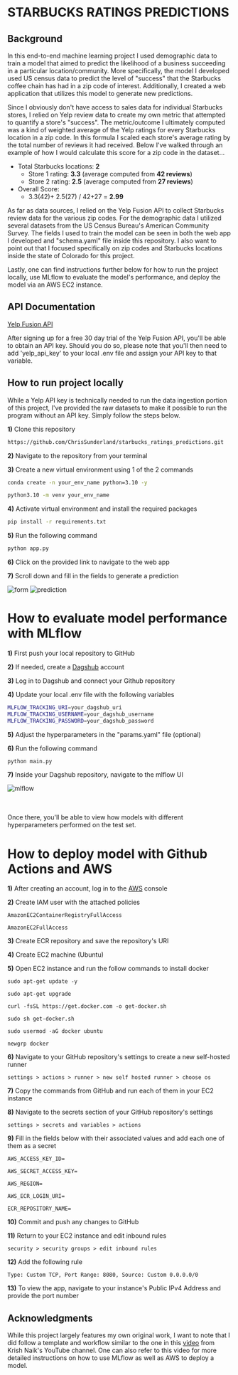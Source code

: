 # STARBUCKS RATINGS PREDICTIONS

## Background

In this end-to-end machine learning project I used demographic data to train a model that aimed to predict the 
likelihood of a business succeeding in a particular location/community. More specifically, the model I developed used 
US census data to predict the level of "success" that the Starbucks coffee chain has had in a zip code of interest. 
Additionally, I created a web application that utilizes this model to generate new predictions.

Since I obviously don't have access to sales data for individual Starbucks stores, I relied on Yelp review data
to create my own metric that attempted to quantify a store's "success". The metric/outcome I ultimately computed was 
a kind of weighted average of the Yelp ratings for every Starbucks location in a zip code. In this formula I 
scaled each store's average rating by the total number of reviews it had received. Below I've walked through an example 
of how I would calculate this score for a zip code in the dataset...

* Total Starbucks locations: **2**
  * Store 1 rating: **3.3** (average computed from **42 reviews**)
  * Store 2 rating: **2.5** (average computed from **27 reviews**)
* Overall Score: 
  * 3.3(42)+ 2.5(27) / 42+27 = **2.99**
  
As far as data sources, I relied on the Yelp Fusion API to collect Starbucks review data for the various zip codes. 
For the demographic data I utilized several datasets from the US Census Bureau's American Community Survey. The fields I used to train the model can be 
seen in both the web app I developed and "schema.yaml" file inside this repository. I also want to point out 
that I focused specifically on zip codes and Starbucks locations inside the state of Colorado for this project.

Lastly, one can find instructions further below for how to run the project locally, use MLflow to evaluate the model's 
performance, and deploy the model via an AWS EC2 instance. 

## API Documentation

[Yelp Fusion API](https://docs.developer.yelp.com/docs/fusion-intro)

After signing up for a free 30 day trial of the Yelp Fusion API, you'll be able to obtain an API key. Should you do so,
please note that you'll then need to add 'yelp_api_key' to your local .env file and assign your API key to that variable.

##  How to run project locally

While a Yelp API key is technically needed to run the data ingestion portion of this project, I've provided the 
raw datasets to make it possible to run the program without an API key. Simply follow the steps below.

**1)** Clone this repository

```bash
https://github.com/ChrisSunderland/starbucks_ratings_predictions.git
```

**2)** Navigate to the repository from your terminal

**3)** Create a new virtual environment using 1 of the 2 commands

```bash
conda create -n your_env_name python=3.10 -y
```

```bash
python3.10 -m venv your_env_name

```

**4)**  Activate virtual environment and install the required packages

```bash
pip install -r requirements.txt
```
**5)**  Run the following command
```bash
python app.py
```
**6)**  Click on the provided link to navigate to the web app 

**7)** Scroll down and fill in the fields to generate a prediction

![form](static/readme_images/form.png)
![prediction](static/readme_images/prediction.png)

# How to evaluate model performance with MLflow

**1)** First push your local repository to GitHub

**2)** If needed, create a [Dagshub](https://dagshub.com/) account

**3)** Log in to Dagshub and connect your Github repository

**4)** Update your local .env file with the following variables 

```bash
MLFLOW_TRACKING_URI=your_dagshub_uri
MLFLOW_TRACKING_USERNAME=your_dagshub_username
MLFLOW_TRACKING_PASSWORD=your_dagshub_password
```

**5)** Adjust the hyperparameters in the "params.yaml" file (optional)

**6)** Run the following command

```bash
python main.py
```

**7)** Inside your Dagshub repository, navigate to the mlflow UI

![mlflow](static/readme_images/MLflow.png)

<br>
<br>
Once there, you'll be able to view how models with different hyperparameters performed on the test set.

# How to deploy model with Github Actions and AWS

**1)** After creating an account, log in to the [AWS](https://aws.amazon.com/console/) console

**2)** Create IAM user with the attached policies

    AmazonEC2ContainerRegistryFullAccess

    AmazonEC2FullAccess

**3)** Create ECR repository and save the repository's URI

**4)** Create EC2 machine (Ubuntu)

**5)**  Open EC2 instance and run the follow commands to install docker

	sudo apt-get update -y

	sudo apt-get upgrade

	curl -fsSL https://get.docker.com -o get-docker.sh

	sudo sh get-docker.sh

	sudo usermod -aG docker ubuntu

	newgrp docker

**6)** Navigate to your GitHub repository's settings to create a new self-hosted runner
    
    settings > actions > runner > new self hosted runner > choose os 

**7)** Copy the commands from GitHub and run each of them in your EC2 instance

**8)** Navigate to the secrets section of  your GitHub repository's settings

    settings > secrets and variables > actions

**9)** Fill in the fields below with their associated values and add each one of them as a secret

    AWS_ACCESS_KEY_ID=

    AWS_SECRET_ACCESS_KEY=

    AWS_REGION=

    AWS_ECR_LOGIN_URI= 

    ECR_REPOSITORY_NAME= 

**10)** Commit and push any changes to GitHub

**11)** Return to your EC2 instance and edit inbound rules

    security > security groups > edit inbound rules

**12)** Add the following rule

    Type: Custom TCP, Port Range: 8080, Source: Custom 0.0.0.0/0

**13)** To view the app, navigate to your instance's Public IPv4 Address and provide the port number

## Acknowledgments

While this project largely features my own original work, I want to note that I did follow a template and workflow similar to the one
in this [video](https://www.youtube.com/watch?v=pxk1Fr33-L4) from Krish Naik's YouTube channel. One can also refer to 
this video for more detailed instructions on how to use MLflow as well as AWS to deploy a model.
